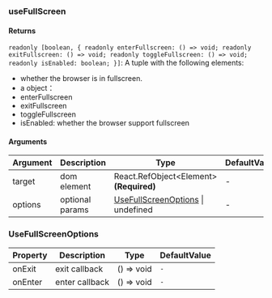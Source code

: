 ### useFullScreen

#### Returns
`readonly [boolean, { readonly enterFullscreen: () => void; readonly exitFullscreen: () => void; readonly toggleFullscreen: () => void; readonly isEnabled: boolean; }]`: A tuple with the following elements:
- whether the browser is in fullscreen.
- a object：
- enterFullscreen
- exitFullscreen
- toggleFullscreen
- isEnabled: whether the browser support fullscreen

#### Arguments
|Argument|Description|Type|DefaultValue|
|---|---|---|---|
|target|dom element|React.RefObject&lt;Element&gt;  **(Required)**|-|
|options|optional params|[UseFullScreenOptions](#UseFullScreenOptions) \| undefined |-|

### UseFullScreenOptions

|Property|Description|Type|DefaultValue|
|---|---|---|---|
|onExit|exit callback|() => void |`-`|
|onEnter|enter callback|() => void |`-`|